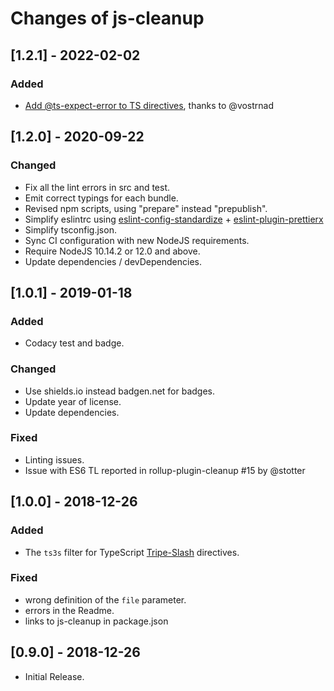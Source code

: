 <!-- markdownlint-disable MD013 -->

# Changes of js-cleanup

## \[1.2.1] - 2022-02-02

### Added

- [Add @ts-expect-error to TS directives](aMarCruz/js-cleanup#19), thanks to @vostrnad

## \[1.2.0] - 2020-09-22

### Changed

- Fix all the lint errors in src and test.
- Emit correct typings for each bundle.
- Revised npm scripts, using "prepare" instead "prepublish".
- Simplify eslintrc using [eslint-config-standardize](https://www.npmjs.com/package/eslint-config-standardize) + [eslint-plugin-prettierx](https://www.npmjs.com/package/eslint-plugin-prettierx)
- Simplify tsconfig.json.
- Sync CI configuration with new NodeJS requirements.
- Require NodeJS 10.14.2 or 12.0 and above.
- Update dependencies / devDependencies.

## \[1.0.1] - 2019-01-18

### Added

- Codacy test and badge.

### Changed

- Use shields.io instead badgen.net for badges.
- Update year of license.
- Update dependencies.

### Fixed

- Linting issues.
- Issue with ES6 TL reported in rollup-plugin-cleanup #15 by @stotter

## \[1.0.0] - 2018-12-26

### Added

- The `ts3s` filter for TypeScript [Tripe-Slash](http://www.typescriptlang.org/docs/handbook/triple-slash-directives.html) directives.

### Fixed

- wrong definition of the `file` parameter.
- errors in the Readme.
- links to js-cleanup in package.json

## \[0.9.0] - 2018-12-26

- Initial Release.
<!-- markdownlint-enable MD013 -->
